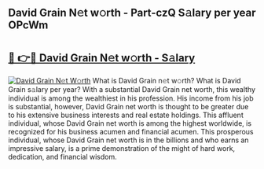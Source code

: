 ## David Grain N𝚎t w𝚘rth - Part-czQ S𝚊lary per year OPcWm

# <h2><a href="http://gc2tqp.nevu.top/?p=David+Grain">🔗 👉🔴 David Grain N𝚎t w𝚘rth - S𝚊lary</a></h2>

[![David Grain N𝚎t W𝚘rth](https://i.imgur.com/Oavwk0R.jpeg)](http://gc2tqp.nevu.top/?p=David+Grain)
What is David Grain n𝚎t w𝚘rth? What is David Grain s𝚊lary per year?
With a substantial David Grain net worth, this wealthy individual is among the wealthiest in his profession. His income from his job is substantial, however, David Grain net worth is thought to be greater due to his extensive business interests and real estate holdings. This affluent individual, whose David Grain net worth is among the highest worldwide, is recognized for his business acumen and financial acumen. This prosperous individual, whose David Grain net worth is in the billions and who earns an impressive salary, is a prime demonstration of the might of hard work, dedication, and financial wisdom.
